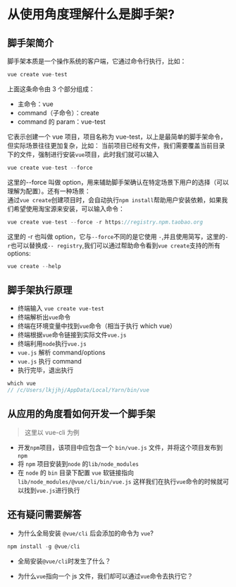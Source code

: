 # 从使用角度理解什么是脚手架?

## 脚手架简介

脚手架本质是一个操作系统的客户端，它通过命令行执行，比如：

```javascript
vue create vue-test
```

上面这条命令由 3 个部分组成：

- 主命令：vue
- command（子命令）：create
- command 的 param：vue-test

它表示创建一个 vue 项目，项目名称为 vue-test，以上是最简单的脚手架命令，但实际场景往往更加复杂，比如：
当前项目已经有文件，我们需要覆盖当前目录下的文件，强制进行安装`vue`项目，此时我们就可以输入

```javascript
vue create vue-test --force
```

这里的--force 叫做 option，用来辅助脚手架确认在特定场景下用户的选择（可以理解为配置）。还有一种场景：  
通过`vue create`创建项目时，会自动执行`npm install`帮助用户安装依赖，如果我们希望使用淘宝源来安装，可以输入命令：

```javascript
vue create vue-test --force -r https://registry.npm.taobao.org
```

这里的 -r 也叫做 option，它与`--force`不同的是它使用 `-`,并且使用简写，这里的`-r`也可以替换成`-- registry`,我们可以通过帮助命令看到`vue create`支持的所有 options:

```javascript
vue create --help
```

## 脚手架执行原理

- 终端输入 `vue create vue-test`
- 终端解析出`vue`命令
- 终端在环境变量中找到`vue`命令（相当于执行 which vue）
- 终端根据`vue`命令链接到实际文件`vue.js`
- 终端利用`node`执行`vue.js`
- `vue.js` 解析 command/options
- `vue.js` 执行 command
- 执行完毕，退出执行

```javascript
which vue
// /c/Users/lkjjhj/AppData/Local/Yarn/bin/vue
```

## 从应用的角度看如何开发一个脚手架

> 这里以 vue-cli 为例

- 开发`npm`项目，该项目中应包含一个 `bin/vue.js` 文件，并将这个项目发布到 `npm`
- 将 `npm` 项目安装到`node` 的`lib/node_modules`
- 在 `node` 的 `bin` 目录下配置 `vue` 软链接指向 `lib/node_modules/@vue/cli/bin/vue.js`
  这样我们在执行`vue`命令的时候就可以找到`vue.js`进行执行

## 还有疑问需要解答

- 为什么全局安装 `@vue/cli` 后会添加的命令为 `vue`?

```javascript
npm install -g @vue/cli
```

- 全局安装`@vue/cli`时发生了什么？

- 为什么`vue`指向一个 js 文件，我们却可以通过`vue`命令去执行它？
